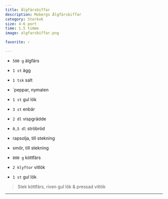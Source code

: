 ```yaml
---
title: Älgfärsbiffar
description: Mobergs Älgfärsbiffar
category: Storkok
size: 4-6 port
time: 1.5 timme
image: algfarsbiffar.png

favorite: ✓

---
```


* `500 g` älgfärs
* `1 st` ägg
* `1 tsk` salt
* `peppar, nymalen
* `1 st` gul lök
* `3 st` enbär
* `2 dl` vispgrädde
* `0,5 dl` ströbröd
* rapsolja, till stekning
* smör, till stekning

* `800 g` köttfärs
* `2 klyftor` vitlök
* `1 st` gul lök

> Stek köttfärs, riven gul lök & pressad vitlök

---
